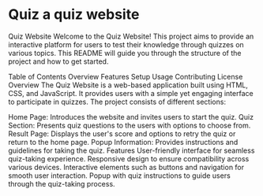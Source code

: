 # Quiz a quiz website
Quiz Website
Welcome to the Quiz Website! This project aims to provide an interactive platform for users to test their knowledge through quizzes on various topics. This README will guide you through the structure of the project and how to get started.

Table of Contents
Overview
Features
Setup
Usage
Contributing
License
Overview
The Quiz Website is a web-based application built using HTML, CSS, and JavaScript. It provides users with a simple yet engaging interface to participate in quizzes. The project consists of different sections:

Home Page: Introduces the website and invites users to start the quiz.
Quiz Section: Presents quiz questions to the users with options to choose from.
Result Page: Displays the user's score and options to retry the quiz or return to the home page.
Popup Information: Provides instructions and guidelines for taking the quiz.
Features
User-friendly interface for seamless quiz-taking experience.
Responsive design to ensure compatibility across various devices.
Interactive elements such as buttons and navigation for smooth user interaction.
Popup with quiz instructions to guide users through the quiz-taking process.
